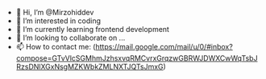 - 👋 Hi, I’m @Mirzohiddev
- 👀 I’m interested in coding
- 🌱 I’m currently learning frontend development
- 💞️ I’m looking to collaborate on ...
- 📫 How to contact me: (https://mail.google.com/mail/u/0/#inbox?compose=GTvVlcSGMhmJzhsxvqRMCvrxGrqzwGBRWJDWXCwWqTsbJRzsDNlXGxNsgMZKWbkZMLNXTJQTsJmxG)

<!---
Mirzohiddev/Mirzohiddev is a ✨ special ✨ repository because its `README.md` (this file) appears on your GitHub profile.
You can click the Preview link to take a look at your changes.
--->
